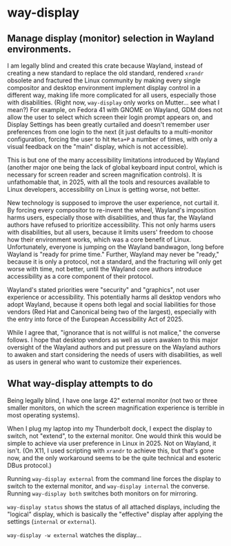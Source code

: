 # way-display

## Manage display (monitor) selection in Wayland environments.

I am legally blind and created this crate because Wayland, instead of creating a new standard to replace the old standard, rendered `xrandr` obsolete and fractured the Linux community by making every single compositor and desktop environment implement display control in a different way, making life more complicated for all users, especially those with disabilities. (Right now, `way-display` only works on Mutter... see what I mean?) For example, on Fedora 41 with GNOME on Wayland, GDM does not allow the user to select which screen their login prompt appears on, and Display Settings has been greatly curtailed and doesn't remember user preferences from one login to the next (it just defaults to a multi-monitor configuration, forcing the user to hit `Meta+P` a number of times, with only a visual feedback on the "main" display, which is not accessible).

This is but one of the many accessibility limitations introduced by Wayland (another major one being the lack of global keyboard input control, which is necessary for screen reader and screen magnification controls). It is unfathomable that, in 2025, with all the tools and resources available to Linux developers, accessibility on Linux is getting worse, not better.

New technology is supposed to improve the user experience, not curtail it. By forcing every compositor to re-invent the wheel, Wayland's imposition harms users, especially those with disabilities, and thus far, the Wayland authors have refused to prioritize accessibility. This not only harms users with disabilities, but all users, because it limits users' freedom to choose how their environment works, which was a core benefit of Linux. Unfortunately, everyone is jumping on the Wayland bandwagon, long before Wayland is "ready for prime time." Further, Wayland may never be "ready," because it is only a protocol, not a standard, and the fracturing will only get worse with time, not better, until the Wayland core authors introduce accessibility as a core component of their protocol.

Wayland's stated priorities were "security" and "graphics", not user experience or accessibility. This potentially harms all desktop vendors who adopt Wayland, because it opens both legal and social liabilities for those vendors (Red Hat and Canonical being two of the largest), especially with the entry into force of the European Accessibility Act of 2025.

While I agree that, "ignorance that is not willful is not malice," the converse follows. I hope that desktop vendors as well as users awaken to this major oversight of the Wayland authors and put pressure on the Wayland authors to awaken and start considering the needs of users with disabilities, as well as users in general who want to customize their experiences.

## What way-display attempts to do

Being legally blind, I have one large 42" external monitor (not two or three smaller monitors, on which the screen magnification experience is terrible in most operating systems).

When I plug my laptop into my Thunderbolt dock, I expect the display to switch, not "extend", to the external monitor. One would think this would be simple to achieve via user preference in Linux in 2025. Not on Wayland, it isn't. (On X11, I used scripting with `xrandr` to achieve this, but that's gone now, and the only workaround seems to be the quite technical and esoteric DBus protocol.)

Running `way-display external` from the command line forces the display to switch to the external monitor, and `way-display internal` the converse. Running `way-display both` switches both monitors on for mirroring.

`way-display status` shows the status of all attached displays, including the "logical" display, which is basically the "effective" display after applying the settings (`internal` or `external`).

`way-display -w external` watches the display...
